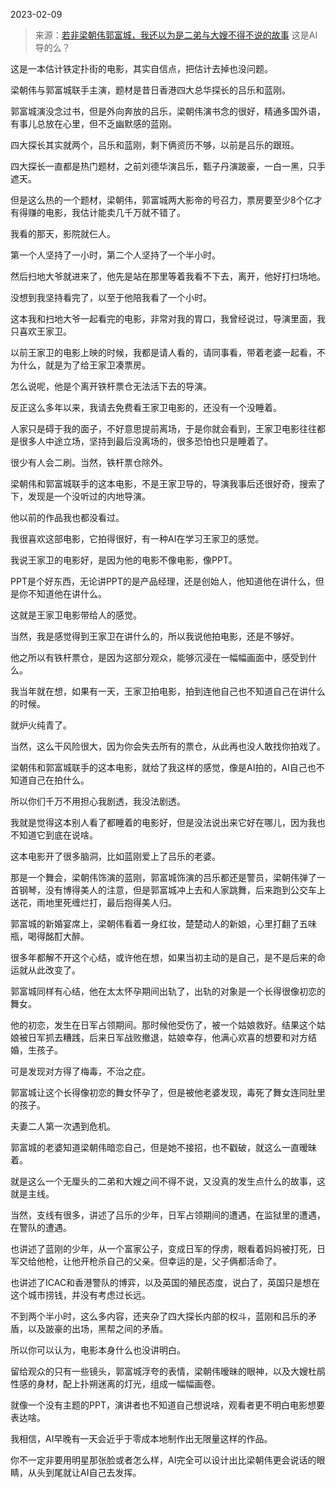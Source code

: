 2023-02-09

> 来源：[若非梁朝伟郭富城，我还以为是二弟与大嫂不得不说的故事](http://mp.weixin.qq.com/s?__biz=MzU3NDc5Nzc0NQ==&mid=2247522435&idx=1&sn=cc809aec7569818c93182f7e3d45d297&chksm=fd2e3a5dca59b34b0aa35764ec307ef16f9dc9133bb027c6c32f8b433e78744819be1080d1e1&scene=27#wechat_redirect)
> 这是AI导的么？

这是一本估计铁定扑街的电影，其实自信点，把估计去掉也没问题。  

梁朝伟与郭富城联手主演，题材是昔日香港四大总华探长的吕乐和蓝刚。  

郭富城演没念过书，但是外向奔放的吕乐，梁朝伟演书念的很好，精通多国外语，有事儿总放在心里，但不乏幽默感的蓝刚。

四大探长其实就两个，吕乐和蓝刚，剩下俩资历不够，以前是吕乐的跟班。  

四大探长一直都是热门题材，之前刘德华演吕乐，甄子丹演跛豪，一白一黑，只手遮天。  

但是这么热的一个题材，梁朝伟，郭富城两大影帝的号召力，票房要至少8个亿才有得赚的电影，我估计能卖几千万就不错了。

我看的那天，影院就仨人。  

第一个人坚持了一小时，第二个人坚持了一个半小时。

然后扫地大爷就进来了，他先是站在那里等着我看不下去，离开，他好打扫场地。  

没想到我坚持看完了，以至于他陪我看了一个小时。  

这本我和扫地大爷一起看完的电影，非常对我的胃口，我曾经说过，导演里面，我只喜欢王家卫。  

以前王家卫的电影上映的时候，我都是请人看的，请同事看，带着老婆一起看，不为什么，就是为了给王家卫凑票房。  

怎么说呢，他是个离开铁杆票仓无法活下去的导演。  

反正这么多年以来，我请去免费看王家卫电影的，还没有一个没睡着。  

人家只是碍于我的面子，不好意思提前离场，于是你就会看到，王家卫电影往往都是很多人中途立场，坚持到最后没离场的，很多恐怕也只是睡着了。  

很少有人会二刷。当然，铁杆票仓除外。  

梁朝伟和郭富城联手的这本电影，不是王家卫导的，导演我事后还很好奇，搜索了下，发现是一个没听过的内地导演。  

他以前的作品我也都没看过。  

我很喜欢这部电影，它拍得很好，有一种AI在学习王家卫的感觉。  

我说王家卫的电影好，是因为他的电影不像电影，像PPT。  

PPT是个好东西，无论讲PPT的是产品经理，还是创始人，他知道他在讲什么，但是你不知道他在讲什么。

这就是王家卫电影带给人的感觉。  

当然，我是感觉得到王家卫在讲什么的，所以我说他拍电影，还是不够好。  

他之所以有铁杆票仓，是因为这部分观众，能够沉浸在一幅幅画面中，感受到什么。  

我当年就在想，如果有一天，王家卫拍电影，拍到连他自己也不知道自己在讲什么的时候。  

就炉火纯青了。

当然，这么干风险很大，因为你会失去所有的票仓，从此再也没人敢找你拍戏了。  

梁朝伟和郭富城联手的这本电影，就给了我这样的感觉，像是AI拍的，AI自己也不知道自己在拍什么。  

所以你们千万不用担心我剧透，我没法剧透。  

我就是觉得这本别人看了都睡着的电影好，但是没法说出来它好在哪儿，因为我也不知道它到底在说啥。  

这本电影开了很多脑洞，比如蓝刚爱上了吕乐的老婆。  

那是一个舞会，梁朝伟饰演的蓝刚，郭富城饰演的吕乐都还是警员，梁朝伟弹了一首钢琴，没有博得美人的注意，但是郭富城冲上去和人家跳舞，后来跑到公交车上送花，雨地里死缠烂打，最后抱得美人归。

郭富城的新婚宴席上，梁朝伟看着一身红妆，楚楚动人的新娘，心里打翻了五味瓶，喝得酩酊大醉。  

很多年都解不开这个心结，或许他在想，如果当初主动的是自己，是不是后来的命运就从此改变了。

郭富城同样有心结，他在太太怀孕期间出轨了，出轨的对象是一个长得很像初恋的舞女。

他的初恋，发生在日军占领期间。那时候他受伤了，被一个姑娘救好。结果这个姑娘被日军抓去糟践，后来日军战败撤退，姑娘幸存，他满心欢喜的想要和对方结婚，生孩子。

可是发现对方得了梅毒，不治之症。

郭富城让这个长得像初恋的舞女怀孕了，但是被他老婆发现，毒死了舞女连同肚里的孩子。

夫妻二人第一次遇到危机。

郭富城的老婆知道梁朝伟暗恋自己，但是她不接招，也不戳破，就这么一直暧昧着。  

就是这么一个无厘头的二弟和大嫂之间不得不说，又没真的发生点什么的故事，这就是主线。  

当然，支线有很多，讲述了吕乐的少年，日军占领期间的遭遇，在监狱里的遭遇，在警队的遭遇。  

也讲述了蓝刚的少年，从一个富家公子，变成日军的俘虏，眼看着妈妈被打死，日军交给他枪，让他开枪杀自己的父亲。但幸运的是，父子俩都活命了。

也讲述了ICAC和香港警队的博弈，以及英国的殖民态度，说白了，英国只是想在这个城市捞钱，并没有考虑过长远。  

不到两个半小时，这么多内容，还夹杂了四大探长内部的权斗，蓝刚和吕乐的矛盾，以及跛豪的出场，黑帮之间的矛盾。

所以你可以认为，电影本身什么也没讲明白。  

留给观众的只有一些镜头，郭富城浮夸的表情，梁朝伟暧昧的眼神，以及大嫂杜鹃性感的身材，配上扑朔迷离的灯光，组成一幅幅画卷。  

就像一个没有主题的PPT，演讲者也不知道自己想说啥，观看者更不明白电影想要表达啥。  

我相信，AI早晚有一天会近乎于零成本地制作出无限量这样的作品。  

你不一定非要用明星那张脸或者怎么样，AI完全可以设计出比梁朝伟更会说话的眼睛，从头到尾就让AI自己去发挥。

